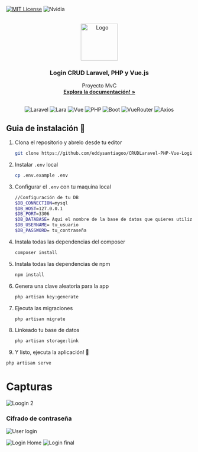 [![MIT License][license-shield]][license-url]
![Nvidia][Nvidia]

<!-- PROJECT LOGO -->
<br />
<div align="center">
  <a href="https://github.com/othneildrew/Best-README-Template">
    <img src="https://play-lh.googleusercontent.com/qFjeWp-S61ATmAkZmTIQOgka75b1NY2oXU5x3BpkxNjBEYR-WHD3n8B-l4a5pfsYNTc" alt="Logo" width="100" height="100">
  </a>

  <h3 align="center">Login CRUD Laravel, PHP y Vue.js</h3>

  <p align="center">
    Proyecto MvC
    <br />
    <a href="https://github.com/eddysantiagoo/BackEnd-App-Senadores"><strong>Explora la documentación! »</strong></a>
    <br />
    <br />
   
    
  </p>
</div>

<div align="center">

  ![Laravel][Laravel]
  ![Lara][Lara]
  ![Vue][Vue]
  ![PHP][PHP]
  ![Boot][Boot]
  ![VueRouter][VueRouter]
  ![Axios][Axios]
</div>


## Guia de instalación 🐢

1. Clona el repositorio y abrelo desde tu editor
   ```sh
   git clone https://github.com/eddysantiagoo/CRUDLaravel-PHP-Vue-Login.git
   ```
2. Instalar `.env` local
   ```sh
   cp .env.example .env
   ```
3. Configurar el `.env` con tu maquina local
   ```sh
   //Configuración de tu DB
   $DB_CONNECTION=mysql
   $DB_HOST=127.0.0.1
   $DB_PORT=3306
   $DB_DATABASE= Aquí el nombre de la base de datos que quieres utilizar!
   $DB_USERNAME= tu_usuario
   $DB_PASSWORD= tu_contraseña
   ```
4. Instala todas las dependencias del composer
   ```sh
   composer install
   ```
5. Instala todas las dependencias de npm
   ```sh
   npm install
   ```
6. Genera una clave aleatoria para la app
   ```sh
   php artisan key:generate
   ```
7. Ejecuta las migraciones
   ```sh
   php artisan migrate
   ```
8. Linkeado tu base de datos
   ```sh
   php artisan storage:link
   ```
 9. Y listo, ejecuta la aplicación! 🐳
   ```sh
   php artisan serve
   ```
   
# Capturas


![Loogin 2](https://user-images.githubusercontent.com/85720891/207183666-f653668b-363f-4d17-8a6d-18b427d9530e.jpg)

### Cifrado de contraseña
![User login](https://user-images.githubusercontent.com/85720891/207183682-8d447fe0-3615-4bb2-abea-f4fb2234e83b.jpg)


![Login Home](https://user-images.githubusercontent.com/85720891/207183711-48bbd1ba-956b-4167-9ef2-d261ee24c507.jpg)
![Login final](https://user-images.githubusercontent.com/85720891/207183744-6b529818-5343-4bb0-aaef-42f809ef787a.jpg)







[license-shield]: https://img.shields.io/github/license/othneildrew/Best-README-Template.svg?style=for-the-badge
[license-url]: https://img.shields.io/github/license/othneildrew/Best-README-Template.svg?style=for-the-badge
[Vue]:https://img.shields.io/badge/Vue.js-35495E?style=for-the-badge&logo=vue.js&logoColor=4FC08D
[PHP]:https://img.shields.io/badge/PHP-777BB4?style=for-the-badge&logo=php&logoColor=white
[Laravel]:https://img.shields.io/badge/Laravel-FF2D20?style=for-the-badge&logo=laravel&logoColor=white
[VueRouter]: https://img.shields.io/badge/Vue%20Router-35495E?style=for-the-badge&logo=vue.js&logoColor=4FC08D
[Lara]: https://img.shields.io/badge/LaraTrust-10b3af?style=for-the-badge&logo=github%20pay&logoColor=white
[Boot]: https://img.shields.io/badge/Bootstrap-563D7C?style=for-the-badge&logo=bootstrap&logoColor=white
[Axios]: https://img.shields.io/badge/AXIOS-007AFF?style=for-the-badge&logo=github%20pay&logoColor=white
[Nvidia]: https://img.shields.io/badge/NVIDIA-GTX1660-76B900?style=for-the-badge&logo=nvidia&logoColor=white



